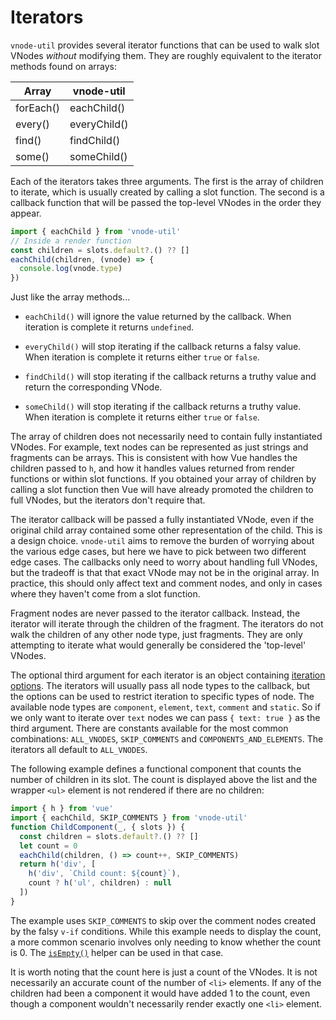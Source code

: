 # Iterators

`vnode-util` provides several iterator functions that can be used to walk slot VNodes *without* modifying them. They are roughly equivalent to the iterator methods found on arrays:

| Array     | vnode-util      |
|-----------|----------------------|
| forEach() | eachChild()          |
| every()   | everyChild()         |
| find()    | findChild()          |
| some()    | someChild()          |

Each of the iterators takes three arguments. The first is the array of children to iterate, which is usually created by calling a slot function. The second is a callback function that will be passed the top-level VNodes in the order they appear.

```js
import { eachChild } from 'vnode-util'
// Inside a render function
const children = slots.default?.() ?? []
eachChild(children, (vnode) => {
  console.log(vnode.type)
})
```

Just like the array methods...

* `eachChild()` will ignore the value returned by the callback. When iteration is complete it returns `undefined`.

* `everyChild()` will stop iterating if the callback returns a falsy value. When iteration is complete it returns either `true` or `false`.

* `findChild()` will stop iterating if the callback returns a truthy value and return the corresponding VNode.

* `someChild()` will stop iterating if the callback returns a truthy value. When iteration is complete it returns either `true` or `false`.

The array of children does not necessarily need to contain fully instantiated VNodes. For example, text nodes can be represented as just strings and fragments can be arrays. This is consistent with how Vue handles the children passed to `h`, and how it handles values returned from render functions or within slot functions. If you obtained your array of children by calling a slot function then Vue will have already promoted the children to full VNodes, but the iterators don't require that.

The iterator callback will be passed a fully instantiated VNode, even if the original child array contained some other representation of the child. This is a design choice. `vnode-util` aims to remove the burden of worrying about the various edge cases, but here we have to pick between two different edge cases. The callbacks only need to worry about handling full VNodes, but the tradeoff is that that exact VNode may not be in the original array. In practice, this should only affect text and comment nodes, and only in cases where they haven't come from a slot function.

Fragment nodes are never passed to the iterator callback. Instead, the iterator will iterate through the children of the fragment. The iterators do not walk the children of any other node type, just fragments. They are only attempting to iterate what would generally be considered the 'top-level' VNodes.

The optional third argument for each iterator is an object containing [iteration options](/api/#iterationoptions). The iterators will usually pass all node types to the callback, but the options can be used to restrict iteration to specific types of node. The available node types are `component`, `element`, `text`, `comment` and `static`.
So if we only want to iterate over `text` nodes we can pass `{ text: true }` as the third argument.
There are constants available for the most common combinations: `ALL_VNODES`, `SKIP_COMMENTS` and `COMPONENTS_AND_ELEMENTS`. The iterators all default to `ALL_VNODES`.

The following example defines a functional component that counts the number of children in its slot. The count is displayed above the list and the wrapper `<ul>` element is not rendered if there are no children:

```js
import { h } from 'vue'
import { eachChild, SKIP_COMMENTS } from 'vnode-util'
function ChildComponent(_, { slots }) {
  const children = slots.default?.() ?? []
  let count = 0
  eachChild(children, () => count++, SKIP_COMMENTS)
  return h('div', [
    h('div', `Child count: ${count}`),
    count ? h('ul', children) : null
  ])
}
```

The example uses `SKIP_COMMENTS` to skip over the comment nodes created by the falsy `v-if` conditions.
While this example needs to display the count, a more common scenario involves only needing to know whether the count is 0. The [`isEmpty()`](/api/#isempty) helper can be used in that case.

It is worth noting that the count here is just a count of the VNodes. It is not necessarily an accurate count of the number of `<li>` elements. If any of the children had been a component it would have added 1 to the count, even though a component wouldn't necessarily render exactly one `<li>` element.
